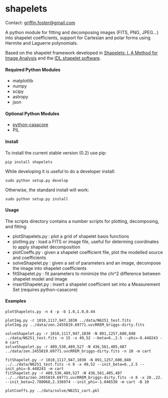 shapelets
===

Contact: griffin.foster@gmail.com  

A python module for fitting and decomposing images (FITS, PNG, JPEG...) into shapelet coefficients, support for Cartesian and polar forms using Hermite and Laguerre polynomials.  

Based on the shapelet framework developed in [Shapelets: I. A Method for Image Analysis](http://arxiv.org/abs/astro-ph/0105178) and the [IDL shapelet software](http://www.astro.caltech.edu/~rjm/shapelets/). 

#### Required Python Modules
 
* matplotlib
* numpy
* scipy
* astropy
* json

#### Optional Python Modules

* [python-casacore](https://github.com/casacore/python-casacore)
* PIL 

#### Install

To install the current stable version (0.2) use pip:

```
pip install shapelets
```

While developing it is useful to do a developer install:

```
sudo python setup.py develop
```

Otherwise, the standard install will work:

```
sudo python setup.py install  
```

#### Usage

The scripts directory contains a number scripts for plotting, decomposing, and fitting.

* plotShapelets.py : plot a grid of shapelet basis functions
* plotImg.py : load a FITS or image file, useful for determing coordinates to apply shapelet decomposition
* plotCoeffs.py : given a shapelet coefficient file, plot the modelled source and coefficients
* solveShapelet.py : given a set of parameters and an image, decompose the image into shapelet coefficients
* fitShapelet.py : fit parameters to minimize the chi^2 difference between shapelet model and image
* insertShapelet.py : insert a shapelet coefficient set into a Measurement Set (requires python-casacore)

#### Examples

```
plotShapelets.py -n 4 -p -b 1.0,1.0,0.44

plotImg.py -r 1010,1117,947,1030 ../data/N6251_test.fits
plotImg.py ../data/zen.2455819.69771.uvcRREM_briggs-dirty.fits

solveShapelet.py -r 1010,1117,947,1030 -N 891,1257,600,840 ../data/N6251_test.fits -n 15 -x 49,52 --beta=6.,2.5 --phi=-0.448243 -m cart
solveShapelet.py -r 489,530,489,527 -N 436,561,405,487 ../data/zen.2455819.69771.uvcRREM_briggs-dirty.fits -n 10 -m cart

fitShapelet.py -r 1010,1117,947,1030 -N 891,1257,600,840 ../../data/N6251_test.fits -n 8 -x 49,52 --init_beta=6.,2.5 --init_phi=-0.448243 -m cart
fitShapelet.py -r 489,530,489,527 -N 436,561,405,487 ../../data/zen.2455819.69771.uvcRREM_briggs-dirty.fits -n 8 -x 20.,22. --init_beta=2.788068,2.336974 --init_phi=-1.046530 -m cart -B 10

plotCoeffs.py ../data/solve/N6251_cart.pkl

```
